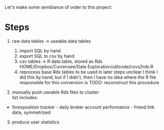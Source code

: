 Let's make some semblance of order to this project:

# Steps

1. raw data tables -> useable data tables
    1. import SQL
        by hand
    2. export SQL to csv
        by hand
    3. csv tables -> R data.table, stored as Rds
        HOME/Dropbox/Currensee/Data Exploration/utilcode/csvs2rds.R
    4. reprocess base Rds tables to be used in later steps
        unclear
        I think I did this by hand, but if I didn't, then I have no idea where the R file responsible for this conversion is
        TODO: reconstruct this procedure

2. manually push useable Rds files to cluster  
    list includes:
- forexposition tracker
        - daily broker account performance
        - friend link data, symmetrized

3. produce user statistics
    

